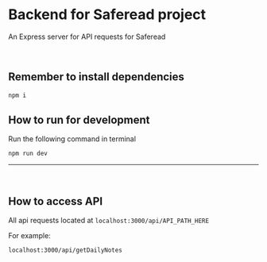 # Backend for Saferead project

An Express server for API requests for Saferead

<br>

## Remember to install dependencies

```bash
npm i
```

## How to run for development

Run the following command in terminal

```bash
npm run dev
```

---

<br>

## How to access API

All api requests located at `localhost:3000/api/API_PATH_HERE`

For example:

```
localhost:3000/api/getDailyNotes
```
